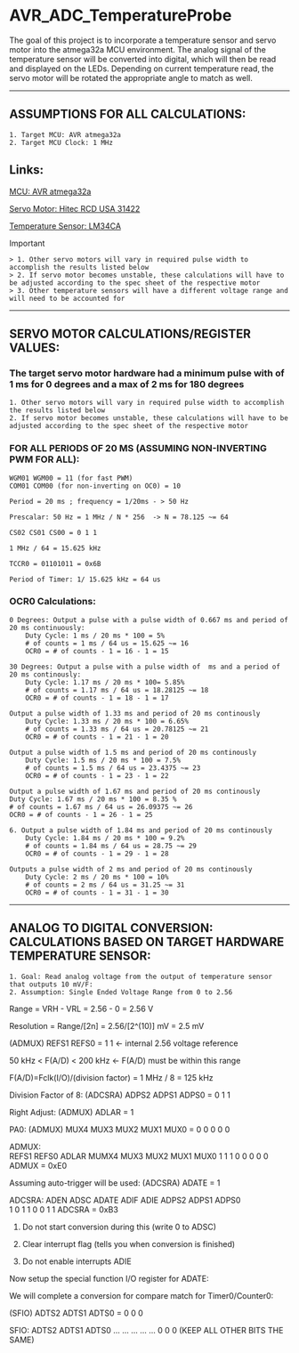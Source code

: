 # AVR_ADC_TemperatureProbe

The goal of this project is to incorporate a temperature sensor and servo motor into the atmega32a MCU environment. The analog signal of the temperature sensor will be converted into digital, which will then be read and displayed on the LEDs. Depending on current temperature read, the servo motor will be rotated the appropriate angle to match as well. 

----------------------------------------------------------------------------------------------------

## ASSUMPTIONS FOR ALL CALCULATIONS:
	1. Target MCU: AVR atmega32a
	2. Target MCU Clock: 1 MHz
## Links:
[MCU: AVR atmega32a](https://ww1.microchip.com/downloads/en/DeviceDoc/Atmega32A-DataSheet-Complete-DS40002072A.pdf)

[Servo Motor: Hitec RCD USA 31422](https://www.jameco.com/Jameco/Products/ProdDS/395786.pdf)
		
[Temperature Sensor: LM34CA](https://datasheet.octopart.com/LM34DH-National-Semiconductor-datasheet-22596.pdf)

> [!IMPORTANT] 
	> 1. Other servo motors will vary in required pulse width to accomplish the results listed below
	> 2. If servo motor becomes unstable, these calculations will have to be adjusted according to the spec sheet of the respective motor
	> 3. Other temperature sensors will have a different voltage range and will need to be accounted for

-----------------------------------------------------------------------------------------------------

## SERVO MOTOR CALCULATIONS/REGISTER VALUES: 

### The target servo motor hardware had a minimum pulse with of 1 ms for 0 degrees and a max of 2 ms for 180 degrees

	1. Other servo motors will vary in required pulse width to accomplish the results listed below
	2. If servo motor becomes unstable, these calculations will have to be adjusted according to the spec sheet of the respective motor

### FOR ALL PERIODS OF 20 MS (ASSUMING NON-INVERTING PWM FOR ALL):

    WGM01 WGM00 = 11 (for fast PWM)
    COM01 COM00 (for non-inverting on OC0) = 10

    Period = 20 ms ; frequency = 1/20ms - > 50 Hz

    Prescalar: 50 Hz = 1 MHz / N * 256  -> N = 78.125 ~= 64

    CS02 CS01 CS00 = 0 1 1 

    1 MHz / 64 = 15.625 kHz

    TCCR0 = 01101011 = 0x6B

    Period of Timer: 1/ 15.625 kHz = 64 us

### OCR0 Calculations: 
	0 Degrees: Output a pulse with a pulse width of 0.667 ms and period of 20 ms continuously:
		Duty Cycle: 1 ms / 20 ms * 100 = 5%  
		# of counts = 1 ms / 64 us = 15.625 ~= 16  
		OCR0 = # of counts - 1 = 16 - 1 = 15  

	30 Degrees: Output a pulse with a pulse width of  ms and a period of 20 ms continously:
		Duty Cycle: 1.17 ms / 20 ms * 100= 5.85%
		# of counts = 1.17 ms / 64 us = 18.28125 ~= 18
		OCR0 = # of counts - 1 = 18 - 1 = 17

	Output a pulse width of 1.33 ms and period of 20 ms continously
		Duty Cycle: 1.33 ms / 20 ms * 100 = 6.65%
		# of counts = 1.33 ms / 64 us = 20.78125 ~= 21
		OCR0 = # of counts - 1 = 21 - 1 = 20

	Output a pulse width of 1.5 ms and period of 20 ms continously 
		Duty Cycle: 1.5 ms / 20 ms * 100 = 7.5%
		# of counts = 1.5 ms / 64 us = 23.4375 ~= 23
		OCR0 = # of counts - 1 = 23 - 1 = 22

	Output a pulse width of 1.67 ms and period of 20 ms continously
	Duty Cycle: 1.67 ms / 20 ms * 100 = 8.35 %
	# of counts = 1.67 ms / 64 us = 26.09375 ~= 26
	OCR0 = # of counts - 1 = 26 - 1 = 25

	6. Output a pulse width of 1.84 ms and period of 20 ms continously
		Duty Cycle: 1.84 ms / 20 ms * 100 = 9.2%
		# of counts = 1.84 ms / 64 us = 28.75 ~= 29
		OCR0 = # of counts - 1 = 29 - 1 = 28

	Outputs a pulse width of 2 ms and period of 20 ms continously 
		Duty Cycle: 2 ms / 20 ms * 100 = 10%
		# of counts = 2 ms / 64 us = 31.25 ~= 31
		OCR0 = # of counts - 1 = 31 - 1 = 30

-----------------------------------------------------------------------------------------------------

## ANALOG TO DIGITAL CONVERSION: CALCULATIONS BASED ON TARGET HARDWARE TEMPERATURE SENSOR:
	1. Goal: Read analog voltage from the output of temperature sensor that outputs 10 mV/F:
	2. Assumption: Single Ended Voltage Range from 0 to 2.56 

Range = VRH - VRL = 2.56 - 0 = 2.56 V

Resolution = Range/[2n] = 2.56/[2^(10)] mV = 2.5 mV

(ADMUX)  REFS1 REFS0 = 1 1    <- internal 2.56 voltage reference

50 kHz < F(A/D) < 200 kHz <- F(A/D) must be within this range

F(A/D)=Fclk(I/O)/(division factor) = 1 MHz / 8 = 125 kHz   

Division Factor of 8: (ADCSRA)  ADPS2 ADPS1 ADPS0 = 0 1 1

Right Adjust: (ADMUX) ADLAR = 1

PA0: (ADMUX) MUX4 MUX3 MUX2 MUX1 MUX0 = 0 0 0 0 0 

ADMUX:  
	REFS1        REFS0     ADLAR         MUMX4       MUX3      MUX2      MUX1       MUX0 
      1            1          1            0          0          0        0          0
ADMUX = 0xE0

Assuming auto-trigger will be used: (ADCSRA) ADATE = 1

ADCSRA:	
		     ADEN     ADSC       ADATE      ADIF    ADIE      ADPS2       ADPS1        ADPS0  
              1         0          1         1        0         0           1            1
ADCSRA = 0xB3 

1. Do not start conversion during this (write 0 to ADSC) 

2. Clear interrupt flag (tells you when conversion is finished)

3. Do not enable interrupts ADIE

Now setup the special function I/O register for ADATE:

We will complete a conversion for compare match for Timer0/Counter0:

(SFIO) ADTS2 ADTS1 ADTS0 = 0 0 0 

SFIO: 
	ADTS2 ADTS1 ADTS0 ... ... ... ... ...
      0     0     0   (KEEP ALL OTHER BITS THE SAME)

